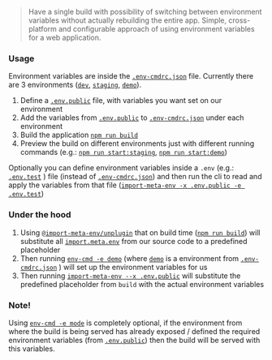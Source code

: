 > Have a single build with possibility of switching between environment variables without actually rebuilding the entire app. Simple, cross-platform and configurable approach of using environment variables for a web application. 




### **Usage**

Environment variables are inside the [`.env-cmdrc.json`](./.env-cmdrc.json) file. Currently there are 3 environments ([`dev`](https://github.com/nichitaa/vite-runtime-envs/blob/a20f1d1ffc6bad76a7b4ef473a3e9da78c2bcd81/.env-cmdrc.json#L2), [`staging`](https://github.com/nichitaa/vite-runtime-envs/blob/a20f1d1ffc6bad76a7b4ef473a3e9da78c2bcd81/.env-cmdrc.json#L7), [`demo`](https://github.com/nichitaa/vite-runtime-envs/blob/a20f1d1ffc6bad76a7b4ef473a3e9da78c2bcd81/.env-cmdrc.json#L12)).
1. Define a [`.env.public`](./.env.public) file, with variables you want set on our environment
2. Add the variables from [`.env.public`](./.env.public) to [`.env-cmdrc.json`](./.env-cmdrc.json) under each environment
3. Build the application [`npm run build`](https://github.com/nichitaa/vite-runtime-envs/blob/a20f1d1ffc6bad76a7b4ef473a3e9da78c2bcd81/package.json#L7)
4. Preview the build on different environments just with different running commands (e.g.: [`npm run start:staging`](https://github.com/nichitaa/vite-runtime-envs/blob/a20f1d1ffc6bad76a7b4ef473a3e9da78c2bcd81/package.json#L8), [`npm run start:demo`](https://github.com/nichitaa/vite-runtime-envs/blob/a20f1d1ffc6bad76a7b4ef473a3e9da78c2bcd81/package.json#L9))

Optionally you can define environment variables inside a `.env` (e.g.: [`.env.test`](./.env.test) ) file (instead of [`.env-cmdrc.json`](./.env-cmdrc.json)) and then run the cli to read and apply the variables from that file ([`import-meta-env -x .env.public -e .env.test`](https://github.com/nichitaa/vite-runtime-envs/blob/a20f1d1ffc6bad76a7b4ef473a3e9da78c2bcd81/package.json#L10))



### **Under the hood**

1. Using [`@import-meta-env/unplugin`](https://github.com/iendeavor/import-meta-env/tree/main/packages/unplugin) that on build time ([`npm run build`](https://github.com/nichitaa/vite-runtime-envs/blob/a20f1d1ffc6bad76a7b4ef473a3e9da78c2bcd81/package.json#L7)) will substitute all [`import.meta.env`](https://github.com/nichitaa/vite-runtime-envs/blob/a20f1d1ffc6bad76a7b4ef473a3e9da78c2bcd81/src/main.jsx#L4) from our source code to a predefined placeholder
2. Then running [`env-cmd -e demo`](https://github.com/nichitaa/vite-runtime-envs/blob/a20f1d1ffc6bad76a7b4ef473a3e9da78c2bcd81/package.json#L9) (where [`demo`](https://github.com/nichitaa/vite-runtime-envs/blob/a20f1d1ffc6bad76a7b4ef473a3e9da78c2bcd81/.env-cmdrc.json#L12) is a environment from [`.env-cmdrc.json`](./.env-cmdrc.json) ) will set up the environment variables for us
3. Then running [`import-meta-env --x .env.public`](https://github.com/nichitaa/vite-runtime-envs/blob/a20f1d1ffc6bad76a7b4ef473a3e9da78c2bcd81/package.json#L11) will substitute the predefined placeholder from `build` with the actual environment variables



### **Note!**

Using [`env-cmd -e mode`](https://github.com/nichitaa/vite-runtime-envs/blob/a20f1d1ffc6bad76a7b4ef473a3e9da78c2bcd81/package.json#L6) is completely optional, if the environment from where the build is being served has already exposed / defined the required environment variables (from [`.env.public`](./.env.public)) then the build will be served with this variables.

